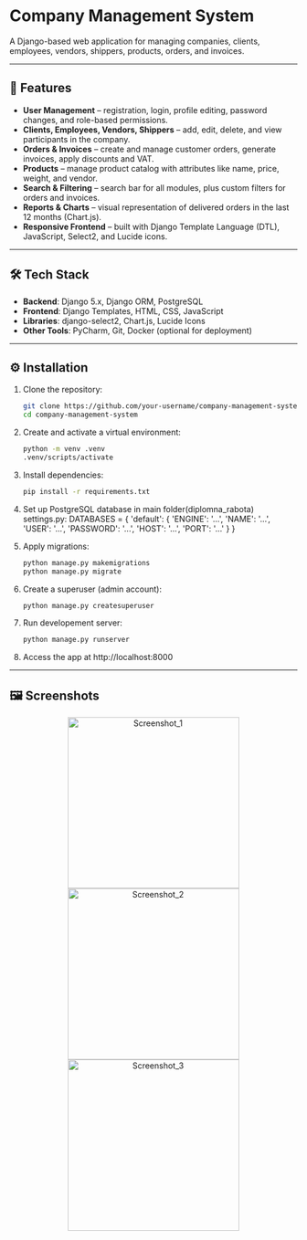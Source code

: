 # Company Management System

A Django-based web application for managing companies, clients, employees, vendors, shippers, products, orders, and invoices.  

---

## 🚀 Features

- **User Management** – registration, login, profile editing, password changes, and role-based permissions.  
- **Clients, Employees, Vendors, Shippers** – add, edit, delete, and view participants in the company.  
- **Orders & Invoices** – create and manage customer orders, generate invoices, apply discounts and VAT.  
- **Products** – manage product catalog with attributes like name, price, weight, and vendor.  
- **Search & Filtering** – search bar for all modules, plus custom filters for orders and invoices.  
- **Reports & Charts** – visual representation of delivered orders in the last 12 months (Chart.js).  
- **Responsive Frontend** – built with Django Template Language (DTL), JavaScript, Select2, and Lucide icons.  

---

## 🛠️ Tech Stack

- **Backend**: Django 5.x, Django ORM, PostgreSQL  
- **Frontend**: Django Templates, HTML, CSS, JavaScript  
- **Libraries**: django-select2, Chart.js, Lucide Icons  
- **Other Tools**: PyCharm, Git, Docker (optional for deployment)  

---

## ⚙️ Installation

1. Clone the repository:
   ```bash
   git clone https://github.com/your-username/company-management-system.git
   cd company-management-system

2. Create and activate a virtual environment:
   ```bash
   python -m venv .venv
   .venv/scripts/activate
   
3. Install dependencies:
   ```bash
   pip install -r requirements.txt

4. Set up PostgreSQL database in main folder(diplomna_rabota) settings.py:
DATABASES = {
    'default': {
        'ENGINE': '...',
        'NAME': '...',
        'USER': '...',
        'PASSWORD': '...',
        'HOST': '...',
        'PORT': '...'
    }
}

5. Apply migrations:
   ```bash
   python manage.py makemigrations
   python manage.py migrate

6. Create a superuser (admin account):
   ```bash
   python manage.py createsuperuser

7. Run developement server:
   ```bash
   python manage.py runserver

8. Access the app at http://localhost:8000
   
---
## 🖼️ Screenshots
<p align="center">
  <img src="chess_project/screenshots/scr_1.png" width="300" alt="Screenshot_1" />
  <img src="chess_project/screenshots/scr_2.png" width="300" alt="Screenshot_2" />
  <img src="chess_project/screenshots/scr_3.png" width="300" alt="Screenshot_3" />
</p>

